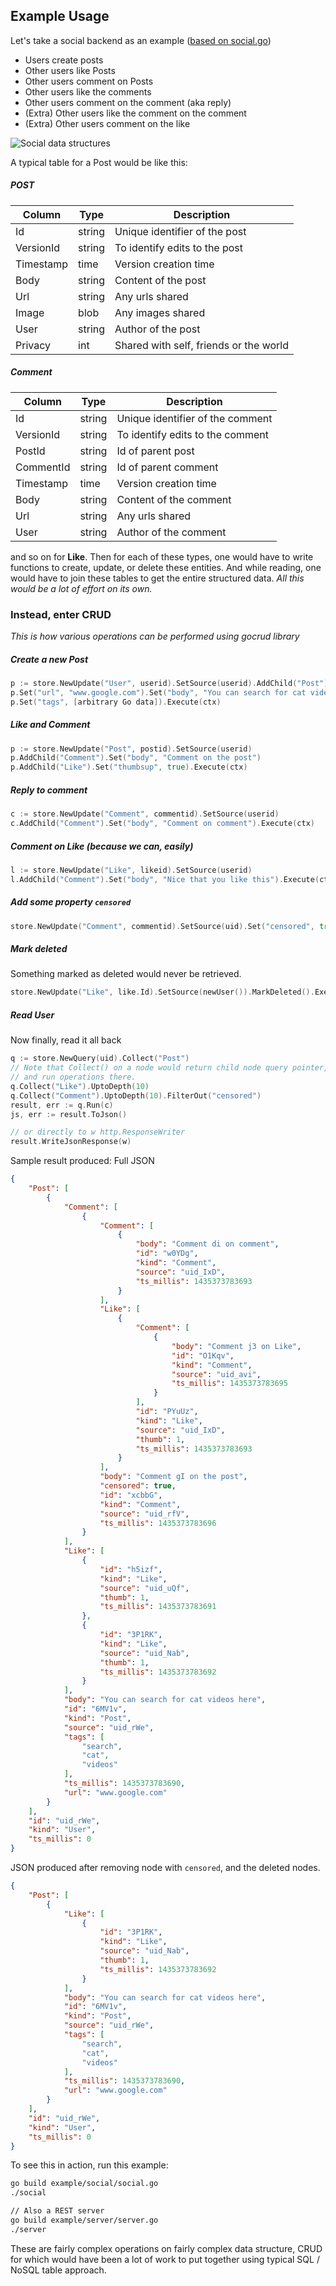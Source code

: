 ## Example Usage

Let's take a social backend as an example ([based on social.go](example/social/social.go))
- Users create posts
- Other users like Posts
- Other users comment on Posts
- Other users like the comments
- Other users comment on the comment (aka reply)
- (Extra) Other users like the comment on the comment
- (Extra) Other users comment on the like

![Social data structures](res/social_graph.bmp)

A typical table for a Post would be like this:

##### POST
Column | Type | Description
--- | --- | ---
Id | string | Unique identifier of the post
VersionId | string | To identify edits to the post
Timestamp | time | Version creation time
Body | string | Content of the post
Url | string | Any urls shared
Image | blob | Any images shared
User | string | Author of the post
Privacy | int | Shared with self, friends or the world

##### Comment
Column | Type | Description
--- | --- | ---
Id | string | Unique identifier of the comment
VersionId | string | To identify edits to the comment
PostId | string | Id of parent post
CommentId | string | Id of parent comment
Timestamp | time | Version creation time
Body | string | Content of the comment
Url | string | Any urls shared
User | string | Author of the comment

and so on for **Like**. Then for each of these types, one would have to write functions to create, update, or delete these entities.
And while reading, one would have to join these tables to get the entire structured data. *All this would be a lot of effort on its own.*

### Instead, enter CRUD

*This is how various operations can be performed using gocrud library*
##### Create a new Post
```go
p := store.NewUpdate("User", userid).SetSource(userid).AddChild("Post")
p.Set("url", "www.google.com").Set("body", "You can search for cat videos here")
p.Set("tags", [arbitrary Go data]).Execute(ctx)
```

##### Like and Comment
```go
p := store.NewUpdate("Post", postid).SetSource(userid)
p.AddChild("Comment").Set("body", "Comment on the post")
p.AddChild("Like").Set("thumbsup", true).Execute(ctx)
```

##### Reply to comment
```go
c := store.NewUpdate("Comment", commentid).SetSource(userid)
c.AddChild("Comment").Set("body", "Comment on comment").Execute(ctx)
```

##### Comment on Like (*because we can, easily*)
```go
l := store.NewUpdate("Like", likeid).SetSource(userid)
l.AddChild("Comment").Set("body", "Nice that you like this").Execute(ctx)
```

##### Add some property `censored`
```go
store.NewUpdate("Comment", commentid).SetSource(uid).Set("censored", true).Execute(ctx)
```

##### Mark deleted
Something marked as deleted would never be retrieved.
```go
store.NewUpdate("Like", like.Id).SetSource(newUser()).MarkDeleted().Execute(ctx)
```

##### Read User
Now finally, read it all back
```go
q := store.NewQuery(uid).Collect("Post")
// Note that Collect() on a node would return child node query pointer,
// and run operations there.
q.Collect("Like").UptoDepth(10)
q.Collect("Comment").UptoDepth(10).FilterOut("censored")
result, err := q.Run(c)
js, err := result.ToJson()

// or directly to w http.ResponseWriter
result.WriteJsonResponse(w)
```

Sample result produced:
Full JSON
```json
{
    "Post": [
        {
            "Comment": [
                {
                    "Comment": [
                        {
                            "body": "Comment di on comment",
                            "id": "w0YDg",
                            "kind": "Comment",
                            "source": "uid_IxD",
                            "ts_millis": 1435373783693
                        }
                    ],
                    "Like": [
                        {
                            "Comment": [
                                {
                                    "body": "Comment j3 on Like",
                                    "id": "O1Kqv",
                                    "kind": "Comment",
                                    "source": "uid_avi",
                                    "ts_millis": 1435373783695
                                }
                            ],
                            "id": "PYuUz",
                            "kind": "Like",
                            "source": "uid_IxD",
                            "thumb": 1,
                            "ts_millis": 1435373783693
                        }
                    ],
                    "body": "Comment gI on the post",
                    "censored": true,
                    "id": "xcbbG",
                    "kind": "Comment",
                    "source": "uid_rfV",
                    "ts_millis": 1435373783696
                }
            ],
            "Like": [
                {
                    "id": "h5izf",
                    "kind": "Like",
                    "source": "uid_uQf",
                    "thumb": 1,
                    "ts_millis": 1435373783691
                },
                {
                    "id": "3P1RK",
                    "kind": "Like",
                    "source": "uid_Nab",
                    "thumb": 1,
                    "ts_millis": 1435373783692
                }
            ],
            "body": "You can search for cat videos here",
            "id": "6MV1v",
            "kind": "Post",
            "source": "uid_rWe",
            "tags": [
                "search",
                "cat",
                "videos"
            ],
            "ts_millis": 1435373783690,
            "url": "www.google.com"
        }
    ],
    "id": "uid_rWe",
    "kind": "User",
    "ts_millis": 0
}
```

JSON produced after removing node with `censored`, and the deleted nodes.
```json
{
    "Post": [
        {
            "Like": [
                {
                    "id": "3P1RK",
                    "kind": "Like",
                    "source": "uid_Nab",
                    "thumb": 1,
                    "ts_millis": 1435373783692
                }
            ],
            "body": "You can search for cat videos here",
            "id": "6MV1v",
            "kind": "Post",
            "source": "uid_rWe",
            "tags": [
                "search",
                "cat",
                "videos"
            ],
            "ts_millis": 1435373783690,
            "url": "www.google.com"
        }
    ],
    "id": "uid_rWe",
    "kind": "User",
    "ts_millis": 0
}
```

To see this in action, run this example:
```bash
go build example/social/social.go
./social

// Also a REST server
go build example/server/server.go
./server
```

These are fairly complex operations on fairly complex data structure,
CRUD for which would have been a lot of work to put together using typical
SQL / NoSQL table approach.


